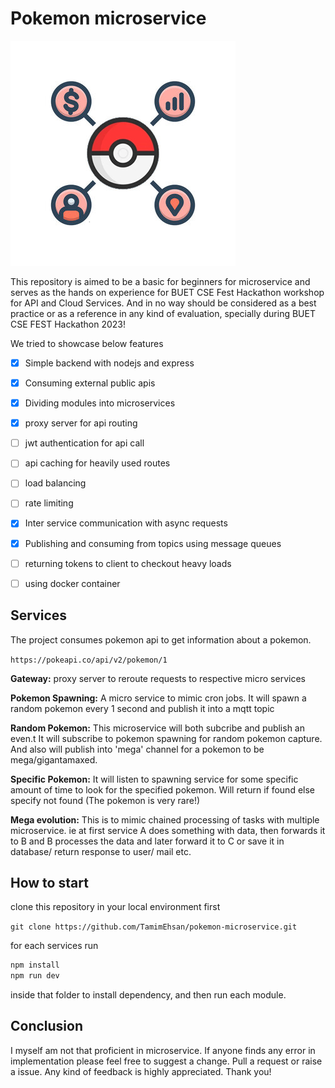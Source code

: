 # Pokemon microservice

<img src="assets/pokemon.jpg" />

This repository is aimed to be a basic for beginners for microservice and serves as the hands on experience for BUET CSE Fest Hackathon workshop for API and Cloud Services. And in no way should be considered as a best practice or as a reference in any kind of evaluation, specially during BUET CSE FEST Hackathon 2023! 

We tried to showcase below features

- [x]  Simple backend with nodejs and express
- [x] Consuming external public apis
- [x] Dividing modules into microservices
- [x] proxy server for api routing
- [ ] jwt authentication  for api call
- [ ] api caching for heavily used routes
- [ ] load balancing
- [ ] rate limiting
- [x] Inter service communication with async requests
- [x] Publishing and consuming from topics using message queues
- [ ] returning tokens to client to checkout heavy loads
- [ ] using docker container



## Services

The project consumes pokemon api to get information about a pokemon. 

`https://pokeapi.co/api/v2/pokemon/1`

**Gateway:** proxy server to reroute requests to respective micro services

**Pokemon Spawning:** A micro service to mimic cron jobs. It will spawn a random pokemon every 1 second and publish it into a mqtt topic

**Random Pokemon:** This microservice will both subcribe and publish an even.t  It will subscribe to pokemon spawning for random pokemon capture. And also will publish into 'mega' channel for a pokemon to be mega/gigantamaxed.

**Specific Pokemon:** It will listen to spawning service for some specific amount of time to look for the specified pokemon. Will return if found else specify not found (The pokemon is very rare!)

**Mega evolution:** This is to mimic chained processing of tasks with multiple microservice. ie at first service A does something with data, then forwards it to B and B processes the data and later forward it to C or save it in database/ return response to user/ mail etc.



## How to start

clone this repository in your local environment first

`git clone https://github.com/TamimEhsan/pokemon-microservice.git`

for each services run

```bash
npm install
npm run dev
```

 inside that folder to install dependency, and then run each module.



## Conclusion

I myself am not that proficient in microservice. If anyone finds any error in implementation please feel free to suggest a change. Pull a request or raise a issue. Any kind of feedback is highly appreciated. Thank you! 







